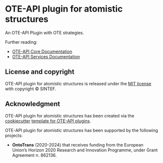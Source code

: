 # OTE-API plugin for atomistic structures

An OTE-API Plugin with OTE strategies.

Further reading:

- [OTE-API Core Documentation](https://emmc-asbl.github.io/oteapi-core)
- [OTE-API Services Documentation](https://emmc-asbl.github.io/oteapi-services)

## License and copyright

OTE-API plugin for atomistic structures is released under the [MIT license](LICENSE) with copyright &copy; SINTEF.

## Acknowledgment

OTE-API plugin for atomistic structures has been created via the [cookiecutter](https://cookiecutter.readthedocs.io/) [template for OTE-API plugins](https://github.com/EMMC-ASBL/oteapi-plugin-template).

OTE-API plugin for atomistic structures has been supported by the following projects:

- __OntoTrans__ (2020-2024) that receives funding from the European Union’s Horizon 2020 Research and Innovation Programme, under Grant Agreement n. 862136.
